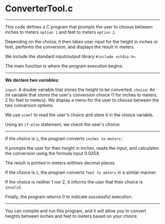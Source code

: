 # ConverterTool.c

---------------------------------------------------------------------------------
This code defines a C program that prompts the user to choose between inches to meters `option 1` and feet to meters `option 2`.

Depending on the choice, it then takes user input for the height in inches or feet, performs the conversion, and displays the result in meters.

We include the standard input/output library `#include <stdio.h>`.

The main function is where the program execution begins.

---------------------------------------------------------------------------------
**We declare two variables:**

`input`: A double variable that stores the height to be converted.
`choice`: An int variable that stores the user's conversion choice (1 for inches to meters, 2 for feet to meters).
We display a menu for the user to choose between the two conversion options.

We use `scanf` to read the user's choice and store it in the choice variable.

Using an `if-else` statement, we check the user's choice:

---------------------------------------------------------------------------------
If the choice is `1`, the program converts `inches to meters:`

It prompts the user for their height in inches, reads the input, and calculates the conversion using the formula input  0.0254.

The result is printed in meters withtwo decimal places.

If the choice is `2`, the program converts `feet to meters` in a similar manner.

If the choice is neither 1 nor 2, it informs the user that their choice is `invalid`.

Finally, the program returns 0 to indicate successful execution.

---------------------------------------------------------------------------------
You can compile and run this program, and it will allow you to convert heights between inches and feet to meters based on your choice.
